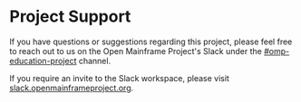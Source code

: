 # Project Support

If you have questions or suggestions regarding this project, please feel free to reach out to us on the Open Mainframe Project's Slack under the [#omp-education-project](https://openmainframeproject.slack.com/archives/CVAEXLDGU) channel.

If you require an invite to the Slack workspace, please visit [slack.openmainframeproject.org](https://slack.openmainframeproject.org).
